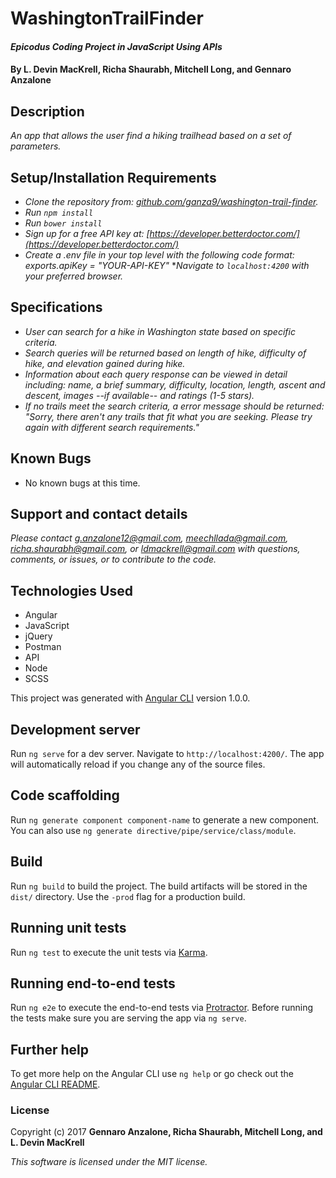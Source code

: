 # WashingtonTrailFinder

#### _Epicodus Coding Project in JavaScript Using APIs_

#### By L. Devin MacKrell, Richa Shaurabh, Mitchell Long, and Gennaro Anzalone

## Description

_An app that allows the user find a hiking trailhead based on a set of parameters._

## Setup/Installation Requirements

* _Clone the repository from: [github.com/ganza9/washington-trail-finder](https://github.com/ganza9/washington-trail-finder.git)._
* _Run ```npm install```_
* _Run ```bower install```_
* _Sign up for a free API key at: [https://developer.betterdoctor.com/](https://developer.betterdoctor.com/)_
* _Create a .env file in your top level with the following code format: exports.apiKey = "YOUR-API-KEY"_
*_Navigate to ```localhost:4200``` with your preferred browser._

## Specifications

* _User can search for a hike in Washington state based on specific criteria._
* _Search queries will be returned based on length of hike, difficulty of hike, and elevation gained during hike._
* _Information about each query response can be viewed in detail including: name, a brief summary, difficulty, location, length, ascent and descent, images --if available-- and ratings (1-5 stars)._
* _If no trails meet the search criteria, a error message should be returned: "Sorry, there aren't any trails that fit what you are seeking. Please try again with different search requirements."_

## Known Bugs

*   No known bugs at this time.

## Support and contact details

_Please contact [g.anzalone12@gmail.com](mailto:g.anzalone12@gmail.com), [meechllada@gmail.com](mailto:meechllada@gmail.com), [richa.shaurabh@gmail.com](mailto:richa.shaurabh@gmail.com), or [ldmackrell@gmail.com](mailto:ldmackrell@gmail.com) with questions, comments, or issues, or to contribute to the code._

## Technologies Used

* Angular
* JavaScript
* jQuery
* Postman
* API
* Node
* SCSS
<!-- * Firebase -->

This project was generated with [Angular CLI](https://github.com/angular/angular-cli) version 1.0.0.

## Development server

Run `ng serve` for a dev server. Navigate to `http://localhost:4200/`. The app will automatically reload if you change any of the source files.

## Code scaffolding

Run `ng generate component component-name` to generate a new component. You can also use `ng generate directive/pipe/service/class/module`.

## Build

Run `ng build` to build the project. The build artifacts will be stored in the `dist/` directory. Use the `-prod` flag for a production build.

## Running unit tests

Run `ng test` to execute the unit tests via [Karma](https://karma-runner.github.io).

## Running end-to-end tests

Run `ng e2e` to execute the end-to-end tests via [Protractor](http://www.protractortest.org/).
Before running the tests make sure you are serving the app via `ng serve`.

## Further help

To get more help on the Angular CLI use `ng help` or go check out the [Angular CLI README](https://github.com/angular/angular-cli/blob/master/README.md).

### License

Copyright (c) 2017 **Gennaro Anzalone, Richa Shaurabh, Mitchell Long, and L. Devin MacKrell**

*This software is licensed under the MIT license.*
